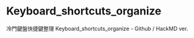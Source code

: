 # Keyboard_shortcuts_organize
冷門鍵盤快捷鍵整理 Keyboard_shortcuts_organize - Github / HackMD ver.

[//]: <> (這是一個 Markdown comment 的範例)

